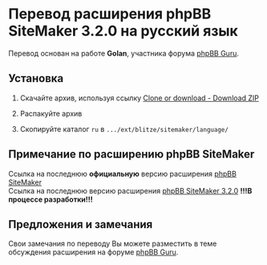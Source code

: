 # Перевод расширения phpBB SiteMaker 3.2.0 на русский язык

Перевод основан на работе **Golan**, участника форума [phpBB Guru](https://www.phpbbguru.net/community/viewtopic.php?p=536891#p536891).

## Установка

1. Скачайте архив, используя ссылку [Clone or download - Download ZIP](https://github.com/demonlibra/phpBB-ext-sitemaker-translate-rus/archive/master.zip)

2. Распакуйте архив  

3. Скопируйте каталог `ru` в `.../ext/blitze/sitemaker/language/`


## Примечание по расширению phpBB SiteMaker

Ссылка на последнюю **официальную** версию расширения [phpBB SiteMaker](https://www.phpbb.com/customise/db/extension/phpbb_sitemaker_2/)  
Ссылка на последнюю версию расширения [phpBB SiteMaker 3.2.0](https://github.com/blitze/phpBB-ext-sitemaker/tree/release-3.2.0) **!!!В процессе разработки!!!**

## Предложения и замечания

Свои замечания по переводу Вы можете разместить в теме обсуждения расширения на форуме [phpBB Guru](https://www.phpbbguru.net/community/viewtopic.php?t=49204).
